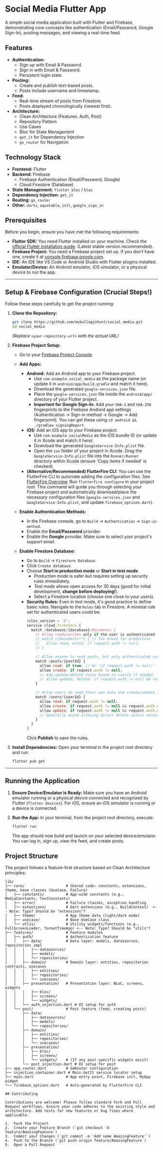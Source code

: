 # Social Media Flutter App

A simple social media application built with Flutter and Firebase, demonstrating core concepts like authentication (Email/Password, Google Sign-In), posting messages, and viewing a real-time feed.

## Features

*   **Authentication:**
    *   Sign up with Email & Password.
    *   Sign in with Email & Password.
    *   Persistent login state.
*   **Posting:**
    *   Create and publish text-based posts.
    *   Posts include username and timestamp.
*   **Feed:**
    *   Real-time stream of posts from Firestore.
    *   Posts displayed chronologically (newest first).
*   **Architecture:**
    *   Clean Architecture (Features: Auth, Post)
    *   Repository Pattern
    *   Use Cases
    *   Bloc for State Management
    *   `get_it` for Dependency Injection
    *   `go_router` for Navigation

## Technology Stack

*   **Frontend:** Flutter
*   **Backend:** Firebase
    *   Firebase Authentication (Email/Password, Google)
    *   Cloud Firestore (Database)
*   **State Management:** `flutter_bloc` / `bloc`
*   **Dependency Injection:** `get_it`
*   **Routing:** `go_router`
*   **Other:** `dartz`, `equatable`, `intl`, `google_sign_in`


## Prerequisites

Before you begin, ensure you have met the following requirements:

*   **Flutter SDK:** You need Flutter installed on your machine. Check the [official Flutter installation guide](https://flutter.dev/docs/get-started/install). (Latest stable version recommended).
*   **Firebase Project:** You need a Firebase project set up. If you don't have one, create it at [console.firebase.google.com](https://console.firebase.google.com/).
*   **IDE:** An IDE like VS Code or Android Studio with Flutter plugins installed.
*   **Emulator/Device:** An Android emulator, iOS simulator, or a physical device to run the app.

---

## Setup & Firebase Configuration (Crucial Steps!)

Follow these steps carefully to get the project running:

1.  **Clone the Repository:**
    ```bash
    git clone https://github.com/mukullogixhunt/social_media.git
    cd social_media
    ```
    *(Replace `<your-repository-url>` with the actual URL)*

2.  **Firebase Project Setup:**
    *   Go to your [Firebase Project Console](https://console.firebase.google.com/).
    *   **Add Apps:**
        *   **Android:** Add an Android app to your Firebase project.
            *   Use `com.example.social_media` as the package name (or update it in `android/app/build.gradle` and match it here).
            *   Download the generated `google-services.json` file.
            *   Place the `google-services.json` file inside the `android/app/` directory of your Flutter project.
            *   **Important for Google Sign-In:** Add your `SHA-1` and `SHA-256` fingerprints to the Firebase Android app settings (Authentication -> Sign-in method -> Google -> Add fingerprint). You can get these using `cd android && ./gradlew signingReport`.
        *   **iOS:** Add an iOS app to your Firebase project.
            *   Use `com.example.socialMedia` as the iOS bundle ID (or update it in Xcode and match it here).
            *   Download the generated `GoogleService-Info.plist` file.
            *   Open the `ios` folder of your project in Xcode. Drag the `GoogleService-Info.plist` file into the `Runner/Runner` directory within Xcode (ensure 'Copy items if needed' is checked).
        *   **(Alternative/Recommended) FlutterFire CLI:** You can use the FlutterFire CLI to automate adding the configuration files. See [FlutterFire Overview](https://firebase.flutter.dev/docs/overview#installation). Run `flutterfire configure` in your project root. This command will guide you through selecting your Firebase project and automatically download/place the necessary configuration files (`google-services.json` and `GoogleService-Info.plist`, and update `firebase_options.dart`).

    *   **Enable Authentication Methods:**
        *   In the Firebase console, go to `Build` -> `Authentication` -> `Sign-in method`.
        *   Enable the **Email/Password** provider.
        *   Enable the **Google** provider. Make sure to select your project's support email.

    *   **Enable Firestore Database:**
        *   Go to `Build` -> `Firestore Database`.
        *   Click `Create database`.
        *   Choose **Start in production mode** or **Start in test mode**.
            *   *Production mode* is safer but requires setting up security rules immediately.
            *   *Test mode* allows open access for 30 days (good for initial development, **change before deploying!**).
            *   Select a Firestore location (choose one close to your users).
        *   **Security Rules:** Even in test mode, it's good practice to define basic rules. Navigate to the `Rules` tab in Firestore. A minimal rule set for authenticated users could be:
            ```js
            rules_version = '2';
            service cloud.firestore {
              match /databases/{database}/documents {
                // Allow reads/writes only if the user is authenticated
                // match /{document=**} { // Too broad for production
                //   allow read, write: if request.auth != null;
                // }

                // Allow anyone to read posts, but only authenticated users to create
                match /posts/{postId} {
                  allow read: if true; // Or 'if request.auth != null;' if feed should be private
                  allow create: if request.auth != null;
                  // Add update/delete rules based on userId if needed
                  // allow update, delete: if request.auth != null && resource.data.userId == request.auth.uid;
                }

                // Allow users to read their own data and create/update it.
                match /users/{userId} {
                  allow read: if request.auth != null;
                  allow create: if request.auth != null && request.auth.uid == userId;
                  allow update: if request.auth != null && request.auth.uid == userId;
                  // Generally avoid allowing direct delete unless necessary
                }
              }
            }
            ```
            Click **Publish** to save the rules.

3.  **Install Dependencies:**
    Open your terminal in the project root directory and run:
    ```bash
    flutter pub get
    ```

---

## Running the Application

1.  **Ensure Device/Emulator is Ready:** Make sure you have an Android emulator running or a physical device connected and recognized by Flutter (`flutter devices`). For iOS, ensure an iOS simulator is running or a device is connected.

2.  **Run the App:**
    In your terminal, from the project root directory, execute:
    ```bash
    flutter run
    ```

    The app should now build and launch on your selected device/emulator. You can log in, sign up, view the feed, and create posts.

## Project Structure

The project follows a feature-first structure based on Clean Architecture principles:

```text
lib/
├── core/                   # Shared code: constants, extensions, theme, base classes (UseCase, Failure)
│   ├── constants/          # App-wide constants (e.g., MediaConstants, TextConstants)
│   ├── error/              # Failure classes, exception handling
│   ├── extentions/         # Dart extensions (e.g., BuildContext)  <-- Note: Typo? Should be "extensions"?
│   ├── theme/              # App theme data (light/dark mode)
│   ├── usecase/            # Base UseCase class
│   └── utlis/              # Utility widgets/functions (e.g., FullScreenLoader, formatTimeAgo) <-- Note: Typo? Should be "utils"?
├── features/               # Feature modules
│   ├── auth/               # Authentication feature
│   │   ├── data/           # Data layer: models, datasources, repositories impl
│   │   │   ├── datasources/
│   │   │   ├── models/
│   │   │   └── repositories/
│   │   ├── domain/         # Domain layer: entities, repositories contracts, usecases
│   │   │   ├── entities/
│   │   │   ├── repositories/
│   │   │   └── usecases/
│   │   ├── presentation/   # Presentation layer: BLoC, screens, widgets
│   │   │   ├── bloc/
│   │   │   ├── screens/
│   │   │   └── widgets/
│   │   └── auth_injection.dart # DI setup for auth
│   └── post/               # Post feature (feed, creating posts)
│       ├── data/
│       │   ├── datasources/
│       │   ├── models/
│       │   └── repositories/
│       ├── domain/
│       │   ├── entities/
│       │   ├── repositories/
│       │   └── usecases/
│       ├── presentation/
│       │   ├── bloc/
│       │   ├── screens/
│       │   └── widgets/    # (If any post-specific widgets exist)
│       └── post_injection.dart # DI setup for post
├── app_router.dart         # GoRouter configuration
├── injection_container.dart # Main GetIt service locator setup
├── main.dart               # App entry point, Firebase init, MyApp widget
└── firebase_options.dart   # Auto-generated by FlutterFire CLI

## Contributing

Contributions are welcome! Please follow standard Fork and Pull Request workflows. Ensure your code adheres to the existing style and architecture. Add tests for new features or bug fixes where applicable.

1.  Fork the Project
2.  Create your Feature Branch (`git checkout -b feature/AmazingFeature`)
3.  Commit your Changes (`git commit -m 'Add some AmazingFeature'`)
4.  Push to the Branch (`git push origin feature/AmazingFeature`)
5.  Open a Pull Request

